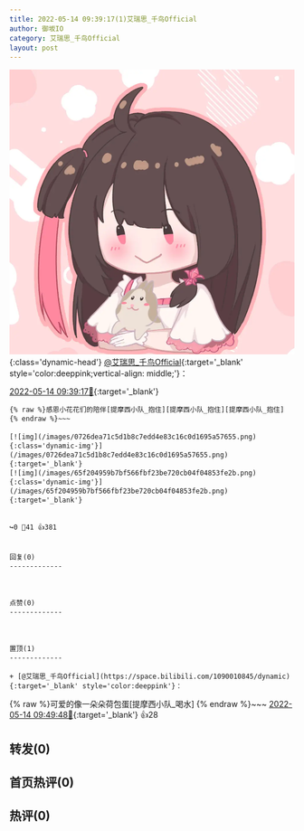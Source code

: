 ```yaml
---
title: 2022-05-14 09:39:17(1)艾瑞思_千鸟Official
author: 御坂IO
category: 艾瑞思_千鸟Official
layout: post
---
```


![img](/images/7e08840c56f251de28bdf766b647bd5fe9a5d50a.jpg){:class='dynamic-head'}
[@艾瑞思_千鸟Official](https://space.bilibili.com/1090010845/dynamic){:target='_blank' style='color:deeppink;vertical-align: middle;'}：

[2022-05-14 09:39:17🔗](https://t.bilibili.com/659938720222281746){:target='_blank'}

~~~
{% raw %}感恩小花花们的陪伴[提摩西小队_抱住][提摩西小队_抱住][提摩西小队_抱住]
{% endraw %}~~~

[![img](/images/0726dea71c5d1b8c7edd4e83c16c0d1695a57655.png){:class='dynamic-img'}](/images/0726dea71c5d1b8c7edd4e83c16c0d1695a57655.png){:target='_blank'}
[![img](/images/65f204959b7bf566fbf23be720cb04f04853fe2b.png){:class='dynamic-img'}](/images/65f204959b7bf566fbf23be720cb04f04853fe2b.png){:target='_blank'}


↪️0 💬41 👍381


回复(0)
-------------



点赞(0)
-------------



置顶(1)
-------------

+ [@艾瑞思_千鸟Official](https://space.bilibili.com/1090010845/dynamic){:target='_blank' style='color:deeppink'}：
~~~
{% raw %}可爱的像一朵朵荷包蛋[提摩西小队_喝水]
{% endraw %}~~~
[2022-05-14 09:49:48🔗](https://t.bilibili.com/659938720222281746#reply112905099616){:target='_blank'} 👍28


转发(0)
-------------



首页热评(0)
-------------



热评(0)
-------------



